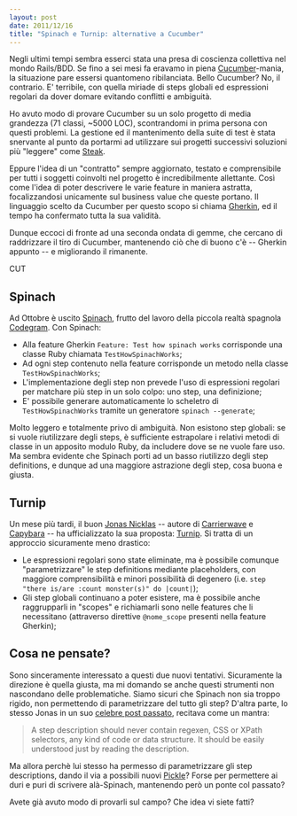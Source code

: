 ```yaml
---
layout: post
date: 2011/12/16
title: "Spinach e Turnip: alternative a Cucumber"
---
```


Negli ultimi tempi sembra esserci stata una presa di coscienza collettiva nel mondo Rails/BDD. Se fino a sei mesi fa eravamo in piena [Cucumber](http://cukes.info)-mania, la situazione pare essersi quantomeno ribilanciata. Bello Cucumber? No, il contrario. E' terribile, con quella miriade di steps globali ed espressioni regolari da dover domare evitando conflitti e ambiguità.

Ho avuto modo di provare Cucumber su un solo progetto di media grandezza (71 classi, ~5000 LOC), scontrandomi in prima persona con questi problemi. La gestione ed il mantenimento della suite di test è stata snervante al punto da portarmi ad utilizzare sui progetti successivi soluzioni più "leggere" come [Steak](https://github.com/cavalle/steak).

Eppure l'idea di un "contratto" sempre aggiornato, testato e comprensibile per tutti i soggetti coinvolti nel progetto è incredibilmente allettante. Così come l'idea di poter descrivere le varie feature in maniera astratta, focalizzandosi unicamente sul business value che queste portano. Il linguaggio scelto da Cucumber per questo scopo si chiama [Gherkin](https://github.com/cucumber/gherkin), ed il tempo ha confermato tutta la sua validità.

Dunque eccoci di fronte ad una seconda ondata di gemme, che cercano di raddrizzare il tiro di Cucumber, mantenendo ciò che di buono c'è -- Gherkin appunto -- e migliorando il rimanente.

CUT

## Spinach

Ad Ottobre è uscito [Spinach](http://codegram.github.com/spinach/), frutto del lavoro della piccola realtà spagnola [Codegram](http://codegram.com/). Con Spinach:

* Alla feature Gherkin `Feature: Test how spinach works` corrisponde una classe Ruby chiamata `TestHowSpinachWorks`;
* Ad ogni step contenuto nella feature corrisponde un metodo nella classe `TestHowSpinachWorks`;
* L'implementazione degli step non prevede l'uso di espressioni regolari per matchare più step in un solo colpo: uno step, una definizione;
* E' possibile generare automaticamente lo scheletro di `TestHowSpinachWorks` tramite un generatore `spinach --generate`;

Molto leggero e totalmente privo di ambiguità. Non esistono step globali: se si vuole riutilizzare degli steps, è sufficiente estrapolare i relativi metodi di classe in un apposito modulo Ruby, da includere dove se ne vuole fare uso. Ma sembra evidente che Spinach porti ad un basso riutilizzo degli step definitions, e dunque ad una maggiore astrazione degli step, cosa buona e giusta.

## Turnip

Un mese più tardi, il buon [Jonas Nicklas](http://elabs.se/blog) -- autore di [Carrierwave](https://github.com/jnicklas/carrierwave) e [Capybara](https://github.com/jnicklas/capybara) -- ha ufficializzato la sua proposta: [Turnip](https://github.com/jnicklas/turnip). Si tratta di un approccio sicuramente meno drastico:

* Le espressioni regolari sono state eliminate, ma è possibile comunque "parametrizzare" le step definitions mediante placeholders, con maggiore comprensibilità e minori possibilità di degenero (i.e. `step "there is/are :count monster(s)" do |count|`);
* Gli step globali continuano a poter esistere, ma è possibile anche raggrupparli in "scopes" e richiamarli sono nelle features che li necessitano (attraverso direttive `@nome_scope` presenti nella feature Gherkin);

## Cosa ne pensate?

Sono sinceramente interessato a questi due nuovi tentativi. Sicuramente la direzione è quella giusta, ma mi domando se anche questi strumenti non nascondano delle problematiche. Siamo sicuri che Spinach non sia troppo rigido, non permettendo di parametrizzare del tutto gli step? D'altra parte, lo stesso Jonas in un suo [celebre post passato](http://elabs.se/blog/15-you-re-cuking-it-wrong), recitava come un mantra:

> A step description should never contain regexen, CSS or XPath selectors, any kind of code or data structure. It should be easily understood just by reading the description.

Ma allora perchè lui stesso ha permesso di parametrizzare gli step descriptions, dando il via a possibili nuovi [Pickle](https://github.com/ianwhite/pickle)? Forse per permettere ai duri e puri di scrivere alà-Spinach, mantenendo però un ponte col passato?

Avete già avuto modo di provarli sul campo? Che idea vi siete fatti?